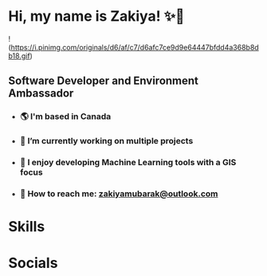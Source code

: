 # Hi, my name is Zakiya! ✨🌙  
!(https://i.pinimg.com/originals/d6/af/c7/d6afc7ce9d9e64447bfdd4a368b8db18.gif)

## Software Developer and Environment Ambassador
  - ### 🌎 I'm based in Canada
  - ### 🔨 I’m currently working on multiple projects
  - ### 🌴 I enjoy developing Machine Learning tools with a GIS focus
  - ### 📩 How to reach me: zakiyamubarak@outlook.com
# Skills

# Socials
